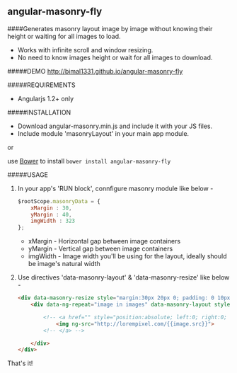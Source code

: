 angular-masonry-fly
-------------------
####Generates masonry layout image by image without knowing their height or waiting for all images to load.

+ Works with infinite scroll and window resizing.
+ No need to know images height or wait for all images to download.

#####DEMO
http://bimal1331.github.io/angular-masonry-fly

#####REQUIREMENTS
+ Angularjs 1.2+ only

#####INSTALLATION
+ Download angular-masonry.min.js and include it with your JS files.
+ Include module 'masonryLayout' in your main app module.

or

use [Bower](http://bower.io/) to install `bower install angular-masonry-fly`

#####USAGE
1. In your app's 'RUN block', connfigure masonry module like below -

	```js
	$rootScope.masonryData = {
		xMargin : 30,
		yMargin : 40,
		imgWidth : 323
	};
	```

	+ xMargin - Horizontal gap between image containers
	+ yMargin - Vertical gap between image containers
	+ imgWidth - Image width you'll be using for the layout, ideally should be image's natural width

2. Use directives 'data-masonry-layout' & 'data-masonry-resize' like below -

	```html
	<div data-masonry-resize style="margin:30px 20px 0; padding: 0 10px 0">
		<div data-ng-repeat="image in images" data-masonry-layout style="border:1px solid black;">

			<!-- <a href="" style="position:absolute; left:0; right:0; top:0; bottom:0;"> -->
				<img ng-src="http://lorempixel.com/{{image.src}}">
			<!-- </a> -->

		</div>
	</div>
	```

That's it!
